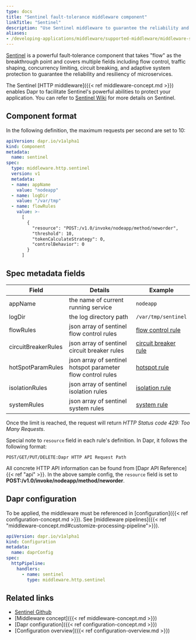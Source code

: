 ```yaml
---
type: docs
title: "Sentinel fault-tolerance middleware component"
linkTitle: "Sentinel"
description: "Use Sentinel middleware to guarantee the reliability and resiliency of your application"
aliases:
- /developing-applications/middleware/supported-middleware/middleware-sentinel/
---
```


[Sentinel](https://github.com/alibaba/sentinel-golang) is a powerful fault-tolerance component that takes "flow" as the breakthrough point and covers multiple fields including flow control, traffic shaping, concurrency limiting, circuit breaking, and adaptive system protection to guarantee the reliability and resiliency of microservices.

The Sentinel [HTTP middleware]({{< ref middleware-concept.md >}}) enables Dapr to facilitate Sentinel's powerful abilities to protect your application. You can refer to [Sentinel Wiki](https://github.com/alibaba/sentinel-golang/wiki) for more details on Sentinel.

## Component format

In the following definition, the maximum requests per second are set to 10:

```yaml
apiVersion: dapr.io/v1alpha1
kind: Component
metadata:
  name: sentinel
spec:
  type: middleware.http.sentinel
  version: v1
  metadata:
  - name: appName
    value: "nodeapp"
  - name: logDir
    value: "/var/tmp"
  - name: flowRules
    value: >-
      [
        {
          "resource": "POST:/v1.0/invoke/nodeapp/method/neworder",
          "threshold": 10,
          "tokenCalculateStrategy": 0,
          "controlBehavior": 0
        }
      ]
```

## Spec metadata fields

| Field | Details | Example |
|-------|---------|---------|
| appName | the name of current running service | `nodeapp`
| logDir | the log directory path | `/var/tmp/sentinel`
| flowRules | json array of sentinel flow control rules | [flow control rule](https://github.com/alibaba/sentinel-golang/blob/master/core/flow/rule.go)
| circuitBreakerRules | json array of sentinel circuit breaker rules | [circuit breaker rule](https://github.com/alibaba/sentinel-golang/blob/master/core/circuitbreaker/rule.go)
| hotSpotParamRules | json array of sentinel hotspot parameter flow control rules | [hotspot rule](https://github.com/alibaba/sentinel-golang/blob/master/core/hotspot/rule.go)
| isolationRules | json array of sentinel isolation rules | [isolation rule](https://github.com/alibaba/sentinel-golang/blob/master/core/isolation/rule.go)
| systemRules | json array of sentinel system rules | [system rule](https://github.com/alibaba/sentinel-golang/blob/master/core/system/rule.go)

Once the limit is reached, the request will return *HTTP Status code 429: Too Many Requests*.

Special note to `resource` field in each rule's definition. In Dapr, it follows the following format:

```
POST/GET/PUT/DELETE:Dapr HTTP API Request Path
```

All concrete HTTP API information can be found from [Dapr API Reference]{{< ref "api" >}}. In the above sample config, the `resource` field is set to **POST:/v1.0/invoke/nodeapp/method/neworder**.

## Dapr configuration

To be applied, the middleware must be referenced in [configuration]({{< ref configuration-concept.md >}}). See [middleware pipelines]({{< ref "middleware-concept.md#customize-processing-pipeline">}}).

```yaml
apiVersion: dapr.io/v1alpha1
kind: Configuration
metadata:
  name: daprConfig
spec:
  httpPipeline:
    handlers:
      - name: sentinel
        type: middleware.http.sentinel
```

## Related links

- [Sentinel Github](https://github.com/alibaba/sentinel-golang)
- [Middleware concept]({{< ref middleware-concept.md >}})
- [Dapr configuration]({{< ref configuration-concept.md >}})
- [Configuration overview]({{< ref configuration-overview.md >}})
